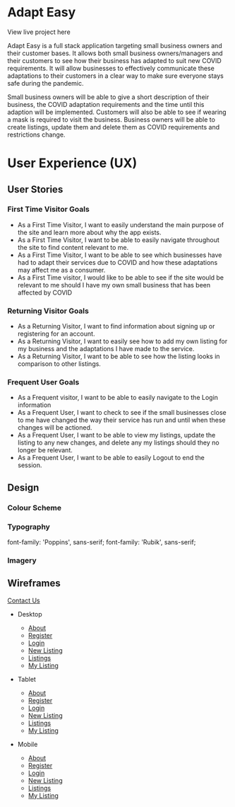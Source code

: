 # **Adapt Easy**

View live project here 

Adapt Easy is a full stack application targeting small business owners and their customer bases. It allows both small business owners/managers and their customers to see how their business has adapted to suit new COVID requirements. It will allow businesses to effectively communicate these adaptations to their customers in a clear way to make sure everyone stays safe during the pandemic.

Small business owners will be able to give a short description of their business, the COVID adaptation requirements and the time until this adaption will be implemented. Customers will also be able to see if wearing a mask is required to visit the business. Business owners will be able to create listings, update them and delete them as COVID requirements and restrictions change. 

# User Experience (UX)

## User Stories

### First Time Visitor Goals

- As a First Time Visitor, I want to easily understand the main purpose of the site and learn more about why the app exists. 
- As a First Time Visitor, I want to be able to easily navigate throughout the site to find content relevant to me.
- As a First Time Visitor, I want to be able to see which businesses have had to adapt their services due to COVID and how these adaptations may affect me as a consumer.
- As a First Time visitor, I would like to be able to see if the site would be relevant to me should I have my own small business that has been affected by COVID

### Returning Visitor Goals

- As a Returning Visitor, I want to find information about signing up or registering for an account. 
- As a Returning Visitor, I want to easily see how to add my own listing for my business and the adaptations I have made to the service.
- As a Returning Visitor, I want to be able to see how the listing looks in comparison to other listings. 

### Frequent User Goals
- As a Frequent visitor, I want to be able to easily navigate to the Login information
- As a Frequent User, I want to check to see if the small businesses close to me have changed the way their service has run and until when these changes will be actioned.
- As a Frequent User, I want to be able to view my listings, update the listing to any new changes, and delete any my listings should they no longer be relevant. 
- As a Frequent User, I want to be able to easily Logout to end the session. 

## Design

### Colour Scheme


### Typography
font-family: 'Poppins', sans-serif;
font-family: 'Rubik', sans-serif;


### Imagery


## Wireframes
[Contact Us](wireframes/contactus-capewine.JPG)
- Desktop
  - [About](wireframes/about_desktop.JPG)
  - [Register](wireframes/)
  - [Login](wireframes/)
  - [New Listing](wireframes/)
  - [Listings](wireframes/)
  - [My Listing](wireframes/)

- Tablet
  - [About](wireframes/)
  - [Register](wireframes/)
  - [Login](wireframes/)
  - [New Listing](wireframes/)
  - [Listings](wireframes/)
  - [My Listing](wireframes/)
  
- Mobile
  - [About](wireframes/)
  - [Register](wireframes/)
  - [Login](wireframes/)
  - [New Listing](wireframes/)
  - [Listings](wireframes/)
  - [My Listing](wireframes/)
